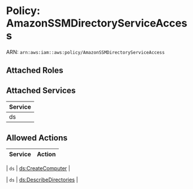 # Policy: AmazonSSMDirectoryServiceAccess

ARN: `arn:aws:iam::aws:policy/AmazonSSMDirectoryServiceAccess`

## Attached Roles

## Attached Services

| Service |
|---------|
| ds |

## Allowed Actions

| Service | Action |
|:-------:|--------|

| `ds` | [ds:CreateComputer](../actions.md#ds:createcomputer) |

| `ds` | [ds:DescribeDirectories](../actions.md#ds:describedirectories) |
